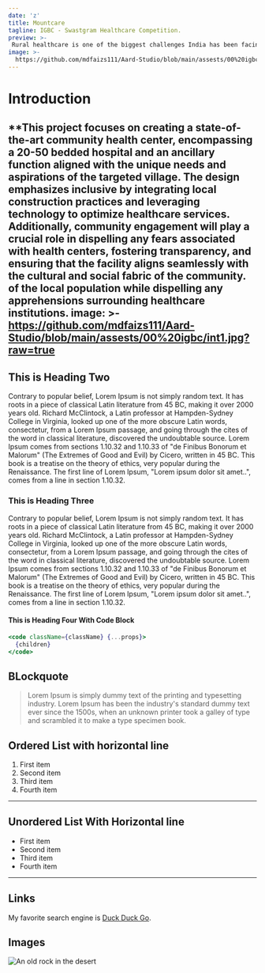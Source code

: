 ```yaml
---
date: 'z'
title: Mountcare
tagline: IGBC - Swastgram Healthcare Competition.
preview: >-
 Rural healthcare is one of the biggest challenges India has been facingfor the last few decades. Healthcare is every individual’s right but lack of quality infrastructure, limited access to basic medicines and medical facilities and dearth of qualified medicos and associated professionals and technicians represses its reach to 60% of the Indian population who live in rural areas. In most villages, the sick travel to the closest town to access quality healthcare and those who cannot afford this option have hardly any means of taking care of their well-being and that of their loved ones.
image: >-
  https://github.com/mdfaizs111/Aard-Studio/blob/main/assests/00%20igbc/ward.jpg?raw=true
---
```


# Introduction

**This project focuses on creating a state-of-the-art community health center, encompassing a 20-50 bedded hospital and an ancillary function aligned with the unique needs and aspirations of the targeted village. The design emphasizes inclusive by integrating local construction practices and leveraging technology to optimize healthcare services. Additionally, community engagement will play a crucial role in dispelling any fears associated with health centers, fostering transparency, and ensuring that the facility aligns seamlessly with the cultural and social fabric of the community. of the local population while dispelling any apprehensions surrounding healthcare institutions.
image: >-
 https://github.com/mdfaizs111/Aard-Studio/blob/main/assests/00%20igbc/int1.jpg?raw=true
---
## This is Heading Two

Contrary to popular belief, Lorem Ipsum is not simply random text. It has roots in a piece of classical Latin literature from 45 BC, making it over 2000 years old. Richard McClintock, a Latin professor at Hampden-Sydney College in Virginia, looked up one of the more obscure Latin words, consectetur, from a Lorem Ipsum passage, and going through the cites of the word in classical literature, discovered the undoubtable source. Lorem Ipsum comes from sections 1.10.32 and 1.10.33 of "de Finibus Bonorum et Malorum" (The Extremes of Good and Evil) by Cicero, written in 45 BC. This book is a treatise on the theory of ethics, very popular during the Renaissance. The first line of Lorem Ipsum, "Lorem ipsum dolor sit amet..", comes from a line in section 1.10.32.

### This is Heading Three

Contrary to popular belief, Lorem Ipsum is not simply random text. It has roots in a piece of classical Latin literature from 45 BC, making it over 2000 years old. Richard McClintock, a Latin professor at Hampden-Sydney College in Virginia, looked up one of the more obscure Latin words, consectetur, from a Lorem Ipsum passage, and going through the cites of the word in classical literature, discovered the undoubtable source. Lorem Ipsum comes from sections 1.10.32 and 1.10.33 of "de Finibus Bonorum et Malorum" (The Extremes of Good and Evil) by Cicero, written in 45 BC. This book is a treatise on the theory of ethics, very popular during the Renaissance. The first line of Lorem Ipsum, "Lorem ipsum dolor sit amet..", comes from a line in section 1.10.32.

#### This is Heading Four With Code Block

```jsx
<code className={className} {...props}>
  {children}
</code>
```

## BLockquote

> Lorem Ipsum is simply dummy text of the printing and typesetting industry. Lorem Ipsum has been the industry's standard dummy text ever since the 1500s, when an unknown printer took a galley of type and scrambled it to make a type specimen book.

## Ordered List with horizontal line

1. First item
2. Second item
3. Third item
4. Fourth item

---

## Unordered List With Horizontal line

- First item
- Second item
- Third item
- Fourth item

---

## Links

My favorite search engine is [Duck Duck Go](https://duckduckgo.com).

## Images

![An old rock in the desert](https://images.unsplash.com/photo-1654475677192-2d869348bb4c?ixlib=rb-1.2.1&ixid=MnwxMjA3fDB8MHxwaG90by1wYWdlfHx8fGVufDB8fHx8&auto=format&fit=crop&w=1170&q=80)
